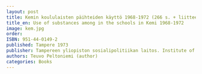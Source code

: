 ```yaml
---
layout: post
title: Kemin koululaisten päihteiden käyttö 1968-1972 (266 s. + liittee 66 s.9
title_en: Use of substances among in the schools in Kemi 1968-1972
image: kem.jpg
order: 
ISBN: 951-44-0149-2
published: Tampere 1973
publisher: Tampereen yliopiston sosialipolitiikan laitos. Institute of Social Policy, tutkimuksia/Research reports 33/73 - Sosiologian gradutyö & Sosiaalipolitiikan sivulaudaturtyö, MA theses in Sociology & Laudatur theses in Social Policy 1973
authors: Teuvo Peltoniemi (author)
categories: Books
---
```



